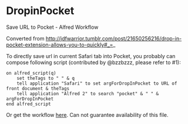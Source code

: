 DropinPocket
============

Save URL to Pocket - Alfred Workflow

Converted from http://jdfwarrior.tumblr.com/post/21650256216/drop-in-pocket-extension-allows-you-to-quickly#_=_

To directly save url in current Safari tab into Pocket, you probably can compose following script (contributed by @bzzbzzz, please refer to #1):

```
on alfred_script(q)
    set theTags to " " & q
    tell application "Safari" to set argForDropInPocket to URL of front document & theTags
    tell application "Alfred 2" to search "pocket" & " " & argForDropInPocket
end alfred_script
```

Or get the workflow [here](https://www.dropbox.com/s/9i5j0szz3hbvs0q/DropInPocket%2BSafari%2BSelection%2BClipboard.alfredworkflow). Can not guarantee availability of this file.